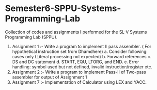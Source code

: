 # Semester6-SPPU-Systems-Programming-Lab
Collection of codes and assignments I performed for the SL-V Systems Programming Lab (SPPU).
1) Assignment 1 :- Write a program to implement II pass assembler. ( For hypothetical instruction set from Dhamdhere)
a. Consider following cases only (Literal processing not expected)
b. Forward references
c. DS and DC statement
d. START, EQU, LTORG, and END.
e. Error handling: symbol used but not defined, invalid instruction/register etc.
2) Assignment 2 :- Write a program to implement Pass-II of Two-pass assembler for output of Assignment 1
3) Assignment 7 :- Implementation of Calculator using LEX and YACC.
